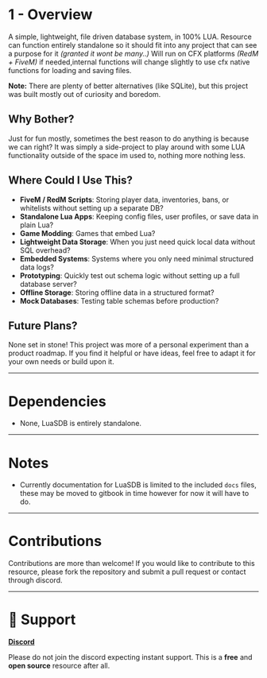 # 1 - Overview

A simple, lightweight, file driven database system, in 100% LUA.
Resource can function entirely standalone so it should fit into any project that can see a purpose for it *(granted it wont be many..)*
Will run on CFX platforms *(RedM + FiveM)* if needed,internal functions will change slightly to use cfx native functions for loading and saving files.

**Note:** There are plenty of better alternatives (like SQLite), but this project was built mostly out of curiosity and boredom.

## Why Bother?
Just for fun mostly, sometimes the best reason to do anything is because we can right?
It was simply a side-project to play around with some LUA functionality outside of the space im used to, nothing more nothing less.

## Where Could I Use This?

- **FiveM / RedM Scripts**: Storing player data, inventories, bans, or whitelists without setting up a separate DB?  
- **Standalone Lua Apps**: Keeping config files, user profiles, or save data in plain Lua?  
- **Game Modding**: Games that embed Lua?
- **Lightweight Data Storage**: When you just need quick local data without SQL overhead?  
- **Embedded Systems**: Systems where you only need minimal structured data logs?  
- **Prototyping**: Quickly test out schema logic without setting up a full database server?  
- **Offline Storage**: Storing offline data in a structured format? 
- **Mock Databases**: Testing table schemas before production?

## Future Plans?
None set in stone! This project was more of a personal experiment than a product roadmap. 
If you find it helpful or have ideas, feel free to adapt it for your own needs or build upon it. 

---

# Dependencies

- None, LuaSDB is entirely standalone.

---

# Notes

- Currently documentation for LuaSDB is limited to the included `docs` files, these may be moved to gitbook in time however for now it will have to do.

---

# Contributions

Contributions are more than welcome! 
If you would like to contribute to this resource, please fork the repository and submit a pull request or contact through discord.

---

# 📩 Support

**[Discord](https://discord.gg/SjNhQV2YeN)**

Please do not join the discord expecting instant support. 
This is a **free** and **open source** resource after all. 